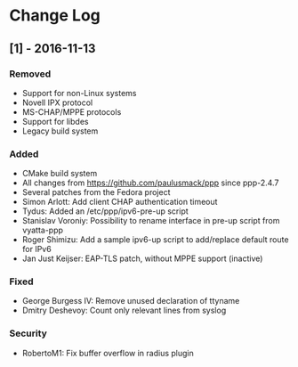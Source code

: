 # Change Log

## [1] - 2016-11-13

### Removed

- Support for non-Linux systems
- Novell IPX protocol
- MS-CHAP/MPPE protocols
- Support for libdes
- Legacy build system

### Added

- CMake build system
- All changes from https://github.com/paulusmack/ppp since ppp-2.4.7
- Several patches from the Fedora project
- Simon Arlott: Add client CHAP authentication timeout
- Tydus: Added an /etc/ppp/ipv6-pre-up script
- Stanislav Voroniy: Possibility to rename interface in pre-up script
  from vyatta-ppp
- Roger Shimizu: Add a sample ipv6-up script to add/replace default
  route for IPv6
- Jan Just Keijser: EAP-TLS patch, without MPPE support (inactive)

### Fixed

- George Burgess IV: Remove unused declaration of ttyname
- Dmitry Deshevoy: Count only relevant lines from syslog

### Security

- RobertoM1: Fix buffer overflow in radius plugin
